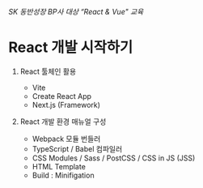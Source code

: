 ###### SK 동반성장 BP사 대상 “React & Vue" 교육

# React 개발 시작하기

1. React 툴체인 활용
    - Vite
    - Create React App
    - Next.js (Framework)

2. React 개발 환경 매뉴얼 구성
    - Webpack 모듈 번들러
    - TypeScript / Babel 컴파일러
    - CSS Modules / Sass / PostCSS / CSS in JS (JSS)
    - HTML Template
    - Build : Minifigation
